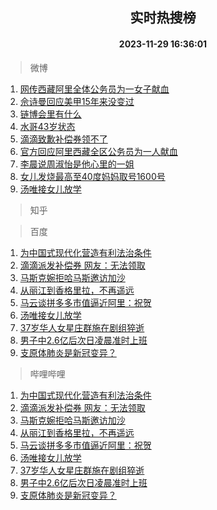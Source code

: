 <div align="center"><h2>实时热搜榜</h2><h4>2023-11-29 16:36:01</h4></div>

> 微博  

1. [网传西藏阿里全体公务员为一女子献血](https://s.weibo.com/weibo?q=%23%E7%BD%91%E4%BC%A0%E8%A5%BF%E8%97%8F%E9%98%BF%E9%87%8C%E5%85%A8%E4%BD%93%E5%85%AC%E5%8A%A1%E5%91%98%E4%B8%BA%E4%B8%80%E5%A5%B3%E5%AD%90%E7%8C%AE%E8%A1%80%23&t=31&band_rank=1&Refer=top)<br />
2. [佘诗曼回应美甲15年来没变过](https://s.weibo.com/weibo?q=%E4%BD%98%E8%AF%97%E6%9B%BC%E5%9B%9E%E5%BA%94%E7%BE%8E%E7%94%B215%E5%B9%B4%E6%9D%A5%E6%B2%A1%E5%8F%98%E8%BF%87&t=31&band_rank=2&Refer=top)<br />
3. [链博会里有什么](https://s.weibo.com/weibo?q=%23%E9%93%BE%E5%8D%9A%E4%BC%9A%E9%87%8C%E6%9C%89%E4%BB%80%E4%B9%88%23&t=31&band_rank=3&Refer=top)<br />
4. [水哥43岁状态](https://s.weibo.com/weibo?q=%23%E6%B0%B4%E5%93%A543%E5%B2%81%E7%8A%B6%E6%80%81%23&t=31&band_rank=4&Refer=top)<br />
5. [滴滴致歉补偿券领不了](https://s.weibo.com/weibo?q=%23%E6%BB%B4%E6%BB%B4%E8%87%B4%E6%AD%89%E8%A1%A5%E5%81%BF%E5%88%B8%E9%A2%86%E4%B8%8D%E4%BA%86%23&t=31&band_rank=5&Refer=top)<br />
6. [官方回应阿里西藏全区公务员为一人献血](https://s.weibo.com/weibo?q=%23%E5%AE%98%E6%96%B9%E5%9B%9E%E5%BA%94%E9%98%BF%E9%87%8C%E8%A5%BF%E8%97%8F%E5%85%A8%E5%8C%BA%E5%85%AC%E5%8A%A1%E5%91%98%E4%B8%BA%E4%B8%80%E4%BA%BA%E7%8C%AE%E8%A1%80%23&t=31&band_rank=6&Refer=top)<br />
7. [李晨说周淑怡是他心里的一姐](https://s.weibo.com/weibo?q=%23%E6%9D%8E%E6%99%A8%E8%AF%B4%E5%91%A8%E6%B7%91%E6%80%A1%E6%98%AF%E4%BB%96%E5%BF%83%E9%87%8C%E7%9A%84%E4%B8%80%E5%A7%90%23&t=31&band_rank=7&Refer=top)<br />
8. [女儿发烧最高至40度妈妈取号1600号](https://s.weibo.com/weibo?q=%23%E5%A5%B3%E5%84%BF%E5%8F%91%E7%83%A7%E6%9C%80%E9%AB%98%E8%87%B340%E5%BA%A6%E5%A6%88%E5%A6%88%E5%8F%96%E5%8F%B71600%E5%8F%B7%23&t=31&band_rank=8&Refer=top)<br />
9. [汤唯接女儿放学](https://s.weibo.com/weibo?q=%E6%B1%A4%E5%94%AF%E6%8E%A5%E5%A5%B3%E5%84%BF%E6%94%BE%E5%AD%A6&t=31&band_rank=9&Refer=top)<br />

> 知乎  


> 百度  

1. [为中国式现代化营造有利法治条件](https://www.baidu.com/s?wd=%E4%B8%BA%E4%B8%AD%E5%9B%BD%E5%BC%8F%E7%8E%B0%E4%BB%A3%E5%8C%96%E8%90%A5%E9%80%A0%E6%9C%89%E5%88%A9%E6%B3%95%E6%B2%BB%E6%9D%A1%E4%BB%B6&sa=fyb_news&rsv_dl=fyb_news)<br />
2. [滴滴派发补偿券 网友：无法领取](https://www.baidu.com/s?wd=%E6%BB%B4%E6%BB%B4%E6%B4%BE%E5%8F%91%E8%A1%A5%E5%81%BF%E5%88%B8+%E7%BD%91%E5%8F%8B%EF%BC%9A%E6%97%A0%E6%B3%95%E9%A2%86%E5%8F%96&sa=fyb_news&rsv_dl=fyb_news)<br />
3. [马斯克婉拒哈马斯邀访加沙](https://www.baidu.com/s?wd=%E9%A9%AC%E6%96%AF%E5%85%8B%E5%A9%89%E6%8B%92%E5%93%88%E9%A9%AC%E6%96%AF%E9%82%80%E8%AE%BF%E5%8A%A0%E6%B2%99&sa=fyb_news&rsv_dl=fyb_news)<br />
4. [从丽江到香格里拉，不再遥远](https://www.baidu.com/s?wd=%E4%BB%8E%E4%B8%BD%E6%B1%9F%E5%88%B0%E9%A6%99%E6%A0%BC%E9%87%8C%E6%8B%89%EF%BC%8C%E4%B8%8D%E5%86%8D%E9%81%A5%E8%BF%9C&sa=fyb_news&rsv_dl=fyb_news)<br />
5. [马云谈拼多多市值逼近阿里：祝贺](https://www.baidu.com/s?wd=%E9%A9%AC%E4%BA%91%E8%B0%88%E6%8B%BC%E5%A4%9A%E5%A4%9A%E5%B8%82%E5%80%BC%E9%80%BC%E8%BF%91%E9%98%BF%E9%87%8C%EF%BC%9A%E7%A5%9D%E8%B4%BA&sa=fyb_news&rsv_dl=fyb_news)<br />
6. [汤唯接女儿放学](https://www.baidu.com/s?wd=%E6%B1%A4%E5%94%AF%E6%8E%A5%E5%A5%B3%E5%84%BF%E6%94%BE%E5%AD%A6&sa=fyb_news&rsv_dl=fyb_news)<br />
7. [37岁华人女星庄群施在剧组猝逝](https://www.baidu.com/s?wd=37%E5%B2%81%E5%8D%8E%E4%BA%BA%E5%A5%B3%E6%98%9F%E5%BA%84%E7%BE%A4%E6%96%BD%E5%9C%A8%E5%89%A7%E7%BB%84%E7%8C%9D%E9%80%9D&sa=fyb_news&rsv_dl=fyb_news)<br />
8. [男子中2.6亿后次日凌晨准时上班](https://www.baidu.com/s?wd=%E7%94%B7%E5%AD%90%E4%B8%AD2.6%E4%BA%BF%E5%90%8E%E6%AC%A1%E6%97%A5%E5%87%8C%E6%99%A8%E5%87%86%E6%97%B6%E4%B8%8A%E7%8F%AD&sa=fyb_news&rsv_dl=fyb_news)<br />
9. [支原体肺炎是新冠变异？](https://www.baidu.com/s?wd=%E6%94%AF%E5%8E%9F%E4%BD%93%E8%82%BA%E7%82%8E%E6%98%AF%E6%96%B0%E5%86%A0%E5%8F%98%E5%BC%82%EF%BC%9F&sa=fyb_news&rsv_dl=fyb_news)<br />

> 哔哩哔哩  

1. [为中国式现代化营造有利法治条件](https://www.baidu.com/s?wd=%E4%B8%BA%E4%B8%AD%E5%9B%BD%E5%BC%8F%E7%8E%B0%E4%BB%A3%E5%8C%96%E8%90%A5%E9%80%A0%E6%9C%89%E5%88%A9%E6%B3%95%E6%B2%BB%E6%9D%A1%E4%BB%B6&sa=fyb_news&rsv_dl=fyb_news)<br />
2. [滴滴派发补偿券 网友：无法领取](https://www.baidu.com/s?wd=%E6%BB%B4%E6%BB%B4%E6%B4%BE%E5%8F%91%E8%A1%A5%E5%81%BF%E5%88%B8+%E7%BD%91%E5%8F%8B%EF%BC%9A%E6%97%A0%E6%B3%95%E9%A2%86%E5%8F%96&sa=fyb_news&rsv_dl=fyb_news)<br />
3. [马斯克婉拒哈马斯邀访加沙](https://www.baidu.com/s?wd=%E9%A9%AC%E6%96%AF%E5%85%8B%E5%A9%89%E6%8B%92%E5%93%88%E9%A9%AC%E6%96%AF%E9%82%80%E8%AE%BF%E5%8A%A0%E6%B2%99&sa=fyb_news&rsv_dl=fyb_news)<br />
4. [从丽江到香格里拉，不再遥远](https://www.baidu.com/s?wd=%E4%BB%8E%E4%B8%BD%E6%B1%9F%E5%88%B0%E9%A6%99%E6%A0%BC%E9%87%8C%E6%8B%89%EF%BC%8C%E4%B8%8D%E5%86%8D%E9%81%A5%E8%BF%9C&sa=fyb_news&rsv_dl=fyb_news)<br />
5. [马云谈拼多多市值逼近阿里：祝贺](https://www.baidu.com/s?wd=%E9%A9%AC%E4%BA%91%E8%B0%88%E6%8B%BC%E5%A4%9A%E5%A4%9A%E5%B8%82%E5%80%BC%E9%80%BC%E8%BF%91%E9%98%BF%E9%87%8C%EF%BC%9A%E7%A5%9D%E8%B4%BA&sa=fyb_news&rsv_dl=fyb_news)<br />
6. [汤唯接女儿放学](https://www.baidu.com/s?wd=%E6%B1%A4%E5%94%AF%E6%8E%A5%E5%A5%B3%E5%84%BF%E6%94%BE%E5%AD%A6&sa=fyb_news&rsv_dl=fyb_news)<br />
7. [37岁华人女星庄群施在剧组猝逝](https://www.baidu.com/s?wd=37%E5%B2%81%E5%8D%8E%E4%BA%BA%E5%A5%B3%E6%98%9F%E5%BA%84%E7%BE%A4%E6%96%BD%E5%9C%A8%E5%89%A7%E7%BB%84%E7%8C%9D%E9%80%9D&sa=fyb_news&rsv_dl=fyb_news)<br />
8. [男子中2.6亿后次日凌晨准时上班](https://www.baidu.com/s?wd=%E7%94%B7%E5%AD%90%E4%B8%AD2.6%E4%BA%BF%E5%90%8E%E6%AC%A1%E6%97%A5%E5%87%8C%E6%99%A8%E5%87%86%E6%97%B6%E4%B8%8A%E7%8F%AD&sa=fyb_news&rsv_dl=fyb_news)<br />
9. [支原体肺炎是新冠变异？](https://www.baidu.com/s?wd=%E6%94%AF%E5%8E%9F%E4%BD%93%E8%82%BA%E7%82%8E%E6%98%AF%E6%96%B0%E5%86%A0%E5%8F%98%E5%BC%82%EF%BC%9F&sa=fyb_news&rsv_dl=fyb_news)<br />

